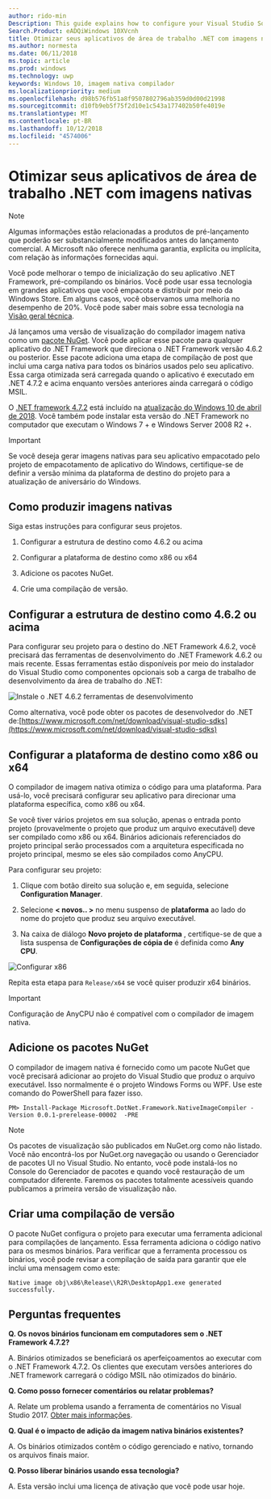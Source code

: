 ```yaml
---
author: rido-min
Description: This guide explains how to configure your Visual Studio Solution to optimize the application binaries with native images.
Search.Product: eADQiWindows 10XVcnh
title: Otimizar seus aplicativos de área de trabalho .NET com imagens nativas
ms.author: normesta
ms.date: 06/11/2018
ms.topic: article
ms.prod: windows
ms.technology: uwp
keywords: Windows 10, imagem nativa compilador
ms.localizationpriority: medium
ms.openlocfilehash: d98b576fb51a8f9507802796ab359d0d00d21998
ms.sourcegitcommit: d10fb9eb5f75f2d10e1c543a177402b50fe4019e
ms.translationtype: MT
ms.contentlocale: pt-BR
ms.lasthandoff: 10/12/2018
ms.locfileid: "4574006"
---
```

# <a name="optimize-your-net-desktop-apps-with-native-images"></a>Otimizar seus aplicativos de área de trabalho .NET com imagens nativas

> [!NOTE]
> Algumas informações estão relacionadas a produtos de pré-lançamento que poderão ser substancialmente modificados antes do lançamento comercial. A Microsoft não oferece nenhuma garantia, explícita ou implícita, com relação às informações fornecidas aqui.

Você pode melhorar o tempo de inicialização do seu aplicativo .NET Framework, pré-compilando os binários. Você pode usar essa tecnologia em grandes aplicativos que você empacota e distribuir por meio da Windows Store. Em alguns casos, você observamos uma melhoria no desempenho de 20%. Você pode saber mais sobre essa tecnologia na [Visão geral técnica](https://github.com/dotnet/coreclr/blob/master/Documentation/botr/readytorun-overview.md).

Já lançamos uma versão de visualização do compilador imagem nativa como um [pacote NuGet](https://www.nuget.org/packages/Microsoft.DotNet.Framework.NativeImageCompiler). Você pode aplicar esse pacote para qualquer aplicativo do .NET Framework que direciona o .NET Framework versão 4.6.2 ou posterior. Esse pacote adiciona uma etapa de compilação de post que inclui uma carga nativa para todos os binários usados pelo seu aplicativo. Essa carga otimizada será carregada quando o aplicativo é executado em .NET 4.7.2 e acima enquanto versões anteriores ainda carregará o código MSIL.

O [.NET framework 4.7.2](https://blogs.msdn.microsoft.com/dotnet/2018/04/30/announcing-the-net-framework-4-7-2/) está incluído na [atualização do Windows 10 de abril de 2018](https://blogs.windows.com/windowsexperience/2018/04/30/how-to-get-the-windows-10-april-2018-update/). Você também pode instalar esta versão do .NET Framework no computador que executam o Windows 7 + e Windows Server 2008 R2 +.

> [!IMPORTANT]
> Se você deseja gerar imagens nativas para seu aplicativo empacotado pelo projeto de empacotamento de aplicativo do Windows, certifique-se de definir a versão mínima da plataforma de destino do projeto para a atualização de aniversário do Windows.

## <a name="how-to-produce-native-images"></a>Como produzir imagens nativas

Siga estas instruções para configurar seus projetos.

1. Configurar a estrutura de destino como 4.6.2 ou acima

2. Configurar a plataforma de destino como x86 ou x64 

3. Adicione os pacotes NuGet.

4. Crie uma compilação de versão.

## <a name="configure-the-target-framework-as-462-or-above"></a>Configurar a estrutura de destino como 4.6.2 ou acima

Para configurar seu projeto para o destino do .NET Framework 4.6.2, você precisará das ferramentas de desenvolvimento do .NET Framework 4.6.2 ou mais recente. Essas ferramentas estão disponíveis por meio do instalador do Visual Studio como componentes opcionais sob a carga de trabalho de desenvolvimento da área de trabalho do .NET:

![Instale o .NET 4.6.2 ferramentas de desenvolvimento](images/desktop-to-uwp/install-4.6.2-devpack.png)

Como alternativa, você pode obter os pacotes de desenvolvedor do .NET de:[https://www.microsoft.com/net/download/visual-studio-sdks](https://www.microsoft.com/net/download/visual-studio-sdks)

## <a name="configure-the-target-platform-as-x86-or-x64"></a>Configurar a plataforma de destino como x86 ou x64

O compilador de imagem nativa otimiza o código para uma plataforma. Para usá-lo, você precisará configurar seu aplicativo para direcionar uma plataforma específica, como x86 ou x64.

Se você tiver vários projetos em sua solução, apenas o entrada ponto projeto (provavelmente o projeto que produz um arquivo executável) deve ser compilado como x86 ou x64. Binários adicionais referenciados do projeto principal serão processados com a arquitetura especificada no projeto principal, mesmo se eles são compilados como AnyCPU.

Para configurar seu projeto:

1. Clique com botão direito sua solução e, em seguida, selecione **Configuration Manager**.

2. Selecione **< novos.. >** no menu suspenso de **plataforma** ao lado do nome do projeto que produz seu arquivo executável.

3. Na caixa de diálogo **Novo projeto de plataforma** , certifique-se de que a lista suspensa de **Configurações de cópia de** é definida como **Any CPU**.

![Configurar x86](images/desktop-to-uwp/configure-x86.png)

Repita esta etapa para `Release/x64` se você quiser produzir x64 binários.

>[!IMPORTANT]
> Configuração de AnyCPU não é compatível com o compilador de imagem nativa.

## <a name="add-the-nuget-packages"></a>Adicione os pacotes NuGet

O compilador de imagem nativa é fornecido como um pacote NuGet que você precisará adicionar ao projeto do Visual Studio que produz o arquivo executável. Isso normalmente é o projeto Windows Forms ou WPF. Use este comando do PowerShell para fazer isso.

```PS
PM> Install-Package Microsoft.DotNet.Framework.NativeImageCompiler -Version 0.0.1-prerelease-00002  -PRE
```

> [!NOTE]
> Os pacotes de visualização são publicados em NuGet.org como não listado. Você não encontrá-los por NuGet.org navegação ou usando o Gerenciador de pacotes UI no Visual Studio. No entanto, você pode instalá-los no Console do Gerenciador de pacotes e quando você restauração de um computador diferente. Faremos os pacotes totalmente acessíveis quando publicamos a primeira versão de visualização não.

## <a name="create-a-release-build"></a>Criar uma compilação de versão

O pacote NuGet configura o projeto para executar uma ferramenta adicional para compilações de lançamento. Essa ferramenta adiciona o código nativo para os mesmos binários.
Para verificar que a ferramenta processou os binários, você pode revisar a compilação de saída para garantir que ele inclui uma mensagem como este:

```
Native image obj\x86\Release\\R2R\DesktopApp1.exe generated successfully.
```

## <a name="faq"></a>Perguntas frequentes

**Q. Os novos binários funcionam em computadores sem o .NET Framework 4.7.2?**

A. Binários otimizados se beneficiará os aperfeiçoamentos ao executar com o .NET Framework 4.7.2. Os clientes que executam versões anteriores do .NET framework carregará o código MSIL não otimizados do binário.

**Q. Como posso fornecer comentários ou relatar problemas?**

A. Relate um problema usando a ferramenta de comentários no Visual Studio 2017. [Obter mais informações](https://docs.microsoft.com/visualstudio/ide/how-to-report-a-problem-with-visual-studio-2017).

**Q. Qual é o impacto de adição da imagem nativa binários existentes?**

A. Os binários otimizados contêm o código gerenciado e nativo, tornando os arquivos finais maior.

**Q. Posso liberar binários usando essa tecnologia?**

A. Esta versão inclui uma licença de ativação que você pode usar hoje.
